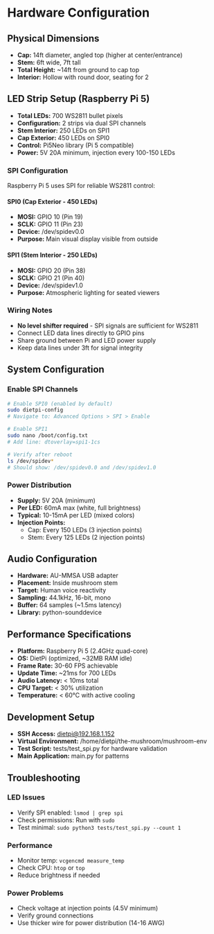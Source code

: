 # Hardware Configuration

## Physical Dimensions
- **Cap:** 14ft diameter, angled top (higher at center/entrance)
- **Stem:** 6ft wide, 7ft tall
- **Total Height:** ~14ft from ground to cap top
- **Interior:** Hollow with round door, seating for 2

## LED Strip Setup (Raspberry Pi 5)
- **Total LEDs:** 700 WS2811 bullet pixels
- **Configuration:** 2 strips via dual SPI channels
- **Stem Interior:** 250 LEDs on SPI1
- **Cap Exterior:** 450 LEDs on SPI0
- **Control:** Pi5Neo library (Pi 5 compatible)
- **Power:** 5V 20A minimum, injection every 100-150 LEDs

### SPI Configuration
Raspberry Pi 5 uses SPI for reliable WS2811 control:

#### SPI0 (Cap Exterior - 450 LEDs)
- **MOSI:** GPIO 10 (Pin 19)
- **SCLK:** GPIO 11 (Pin 23)
- **Device:** /dev/spidev0.0
- **Purpose:** Main visual display visible from outside

#### SPI1 (Stem Interior - 250 LEDs)
- **MOSI:** GPIO 20 (Pin 38)
- **SCLK:** GPIO 21 (Pin 40)
- **Device:** /dev/spidev1.0
- **Purpose:** Atmospheric lighting for seated viewers

### Wiring Notes
- **No level shifter required** - SPI signals are sufficient for WS2811
- Connect LED data lines directly to GPIO pins
- Share ground between Pi and LED power supply
- Keep data lines under 3ft for signal integrity

## System Configuration

### Enable SPI Channels
```bash
# Enable SPI0 (enabled by default)
sudo dietpi-config
# Navigate to: Advanced Options > SPI > Enable

# Enable SPI1
sudo nano /boot/config.txt
# Add line: dtoverlay=spi1-1cs

# Verify after reboot
ls /dev/spidev*
# Should show: /dev/spidev0.0 and /dev/spidev1.0
```

### Power Distribution
- **Supply:** 5V 20A (minimum)
- **Per LED:** 60mA max (white, full brightness)
- **Typical:** 10-15mA per LED (mixed colors)
- **Injection Points:**
  - Cap: Every 150 LEDs (3 injection points)
  - Stem: Every 125 LEDs (2 injection points)

## Audio Configuration
- **Hardware:** AU-MMSA USB adapter
- **Placement:** Inside mushroom stem
- **Target:** Human voice reactivity
- **Sampling:** 44.1kHz, 16-bit, mono
- **Buffer:** 64 samples (~1.5ms latency)
- **Library:** python-sounddevice

## Performance Specifications
- **Platform:** Raspberry Pi 5 (2.4GHz quad-core)
- **OS:** DietPi (optimized, ~32MB RAM idle)
- **Frame Rate:** 30-60 FPS achievable
- **Update Time:** ~21ms for 700 LEDs
- **Audio Latency:** < 10ms total
- **CPU Target:** < 30% utilization
- **Temperature:** < 60°C with active cooling

## Development Setup
- **SSH Access:** dietpi@192.168.1.152
- **Virtual Environment:** /home/dietpi/the-mushroom/mushroom-env
- **Test Script:** tests/test_spi.py for hardware validation
- **Main Application:** main.py for patterns

## Troubleshooting

### LED Issues
- Verify SPI enabled: `lsmod | grep spi`
- Check permissions: Run with `sudo`
- Test minimal: `sudo python3 tests/test_spi.py --count 1`

### Performance
- Monitor temp: `vcgencmd measure_temp`
- Check CPU: `htop` or `top`
- Reduce brightness if needed

### Power Problems
- Check voltage at injection points (4.5V minimum)
- Verify ground connections
- Use thicker wire for power distribution (14-16 AWG)
